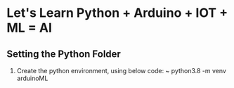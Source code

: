 # Let's Learn Python + Arduino + IOT + ML = AI
## Setting the Python Folder
1) Create the python environment, using below code:
   ~ python3.8 -m venv arduinoML
